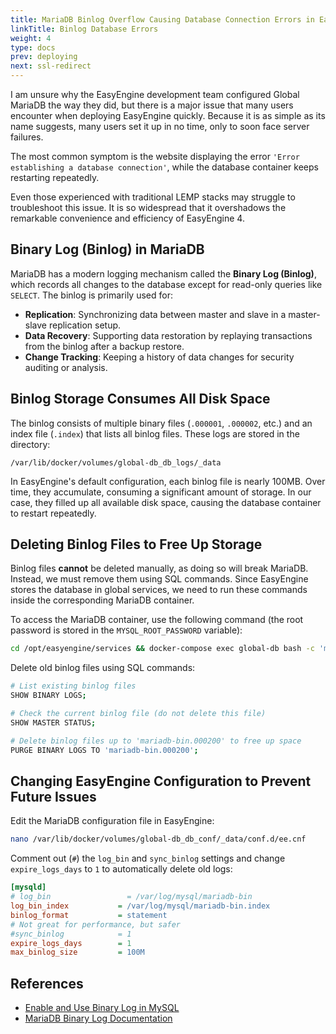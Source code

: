 ```yaml
---
title: MariaDB Binlog Overflow Causing Database Connection Errors in EasyEngine
linkTitle: Binlog Database Errors
weight: 4
type: docs
prev: deploying
next: ssl-redirect
---
```


I am unsure why the EasyEngine development team configured Global MariaDB the way they did, but there is a major issue that many users encounter when deploying EasyEngine quickly. Because it is as simple as its name suggests, many users set it up in no time, only to soon face server failures.  

The most common symptom is the website displaying the error `'Error establishing a database connection'`, while the database container keeps restarting repeatedly.  

Even those experienced with traditional LEMP stacks may struggle to troubleshoot this issue. It is so widespread that it overshadows the remarkable convenience and efficiency of EasyEngine 4.  

## Binary Log (Binlog) in MariaDB  

MariaDB has a modern logging mechanism called the **Binary Log (Binlog)**, which records all changes to the database except for read-only queries like `SELECT`. The binlog is primarily used for:  

- **Replication**: Synchronizing data between master and slave in a master-slave replication setup.  
- **Data Recovery**: Supporting data restoration by replaying transactions from the binlog after a backup restore.  
- **Change Tracking**: Keeping a history of data changes for security auditing or analysis.  

## Binlog Storage Consumes All Disk Space  

The binlog consists of multiple binary files (`.000001`, `.000002`, etc.) and an index file (`.index`) that lists all binlog files. These logs are stored in the directory:  

```
/var/lib/docker/volumes/global-db_db_logs/_data
```  

In EasyEngine's default configuration, each binlog file is nearly 100MB. Over time, they accumulate, consuming a significant amount of storage. In our case, they filled up all available disk space, causing the database container to restart repeatedly.  

## Deleting Binlog Files to Free Up Storage  

Binlog files **cannot** be deleted manually, as doing so will break MariaDB. Instead, we must remove them using SQL commands. Since EasyEngine stores the database in global services, we need to run these commands inside the corresponding MariaDB container.  

To access the MariaDB container, use the following command (the root password is stored in the `MYSQL_ROOT_PASSWORD` variable):  

```bash
cd /opt/easyengine/services && docker-compose exec global-db bash -c 'mysql -uroot -p${MYSQL_ROOT_PASSWORD}'
```  

Delete old binlog files using SQL commands:  

```bash
# List existing binlog files
SHOW BINARY LOGS;  

# Check the current binlog file (do not delete this file)
SHOW MASTER STATUS;  

# Delete binlog files up to 'mariadb-bin.000200' to free up space
PURGE BINARY LOGS TO 'mariadb-bin.000200';  
```  

## Changing EasyEngine Configuration to Prevent Future Issues  

Edit the MariaDB configuration file in EasyEngine:  

```bash
nano /var/lib/docker/volumes/global-db_db_conf/_data/conf.d/ee.cnf
```  

Comment out (`#`) the `log_bin` and `sync_binlog` settings and change `expire_logs_days` to `1` to automatically delete old logs:  

```ini
[mysqld]
# log_bin                 = /var/log/mysql/mariadb-bin
log_bin_index           = /var/log/mysql/mariadb-bin.index
binlog_format           = statement
# Not great for performance, but safer
#sync_binlog            = 1
expire_logs_days        = 1
max_binlog_size         = 100M
```  

## References  

- [Enable and Use Binary Log in MySQL](https://snapshooter.com/learn/mysql/enable-and-use-binary-log-mysql)  
- [MariaDB Binary Log Documentation](https://mariadb.com/kb/en/binary-log/)  


